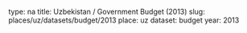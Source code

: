 type: na
title: Uzbekistan / Government Budget (2013)
slug: places/uz/datasets/budget/2013
place: uz
dataset: budget
year: 2013
